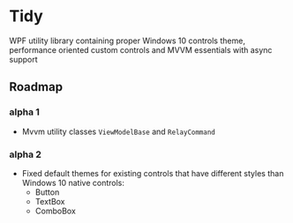# Tidy
WPF utility library containing proper Windows 10 controls theme, performance oriented custom controls and MVVM essentials with async support

## Roadmap ##

### alpha 1 ###
- Mvvm utility classes `ViewModelBase` and `RelayCommand`

### alpha 2 ###
- Fixed default themes for existing controls that have different styles than Windows 10 native controls:
  - Button
  - TextBox
  - ComboBox

  

